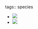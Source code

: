 tags:: species
- ![](https://peach-geographical-bat-397.mypinata.cloud/ipfs/QmTuSNgyWz4kSVdgnse2k11uxMdkP4qaBJRVLWQqbrgKnU)
- ![](https://peach-geographical-bat-397.mypinata.cloud/ipfs/Qmd9Dv4wW1PtqH18Ur9fy2yBHMBoQHmFZfA3q5ikNZwxDV)